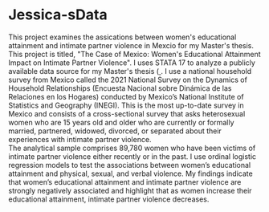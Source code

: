 # Jessica-sData
This project examines the assications between women's educational attainment and intimate partner violence in Mexcio for my Master's thesis. This project is titled, "The Case of Mexico: Women's Educational Attainment Impact on Intimate Partner Violence". I uses STATA 17 to analyze a publicly available data source for my Master's thesis ([
](https://www.inegi.org.mx/programas/endireh/2021/#documentacion). I use a national household survey from Mexico called the 2021 National Survey on the Dynamics of Household Relationships (Encuesta Nacional sobre Dinámica de las Relaciones en los Hogares) conducted by Mexico’s National Institute of Statistics and Geography (INEGI).
This is the most up-to-date survey in Mexico and consists of a cross-sectional survey that asks heterosexual women who are 15 years old and older who are currently or formally married, partnered, widowed, divorced, or separated about their experiences with intimate partner violence.  
The analytical sample comprises 89,780 women who have been victims of intimate partner violence either recently or in the past. I use ordinal logistic regression models to test the associations between women’s educational attainment and physical, sexual, and verbal violence. 
My findings indicate that women’s educational attainment and intimate partner violence are strongly negatively associated and highlight that as women increase their educational attainment, intimate partner violence decreases. 
